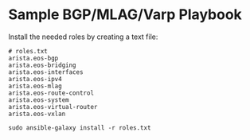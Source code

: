 # Sample BGP/MLAG/Varp Playbook

Install the needed roles by creating a text file:

```
# roles.txt
arista.eos-bgp
arista.eos-bridging
arista.eos-interfaces
arista.eos-ipv4
arista.eos-mlag
arista.eos-route-control
arista.eos-system
arista.eos-virtual-router
arista.eos-vxlan
```

```
sudo ansible-galaxy install -r roles.txt
```
